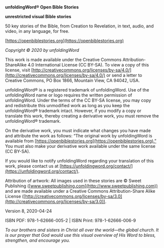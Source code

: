 **unfoldingWord® Open Bible Stories**

**unrestricted visual Bible stories**

50 key stories of the Bible, from Creation to Revelation, in text, audio, and video, in any language, for free.

[https://openbiblestories.org](https://openbiblestories.org)

_Copyright © 2020 by unfoldingWord_

This work is made available under the Creative Commons Attribution-ShareAlike 4.0 International License (CC BY-SA). To view a copy of this license, visit [http://creativecommons.org/licenses/by-sa/4.0/](http://creativecommons.org/licenses/by-sa/4.0/) or send a letter to Creative Commons, PO Box 1866, Mountain View, CA 94042, USA.

unfoldingWord® is a registered trademark of unfoldingWord. Use of the unfoldingWord name or logo requires the written permission of unfoldingWord. Under the terms of the CC BY-SA license, you may copy and redistribute this unmodified work as long as you keep the unfoldingWord® trademark intact. However, if you modify a copy or translate this work, thereby creating a derivative work, you must remove the unfoldingWord® trademark.

On the derivative work, you must indicate what changes you have made and attribute the work as follows: “The original work by unfoldingWord is available from [https://openbiblestories.org](https://openbiblestories.org).” You must also make your derivative work available under the same license (CC BY-SA).

If you would like to notify unfoldingWord regarding your translation of this work, please contact us at [https://unfoldingword.org/contact/](https://unfoldingword.org/contact/).

Attribution of artwork: All images used in these stories are © Sweet Publishing ([www.sweetpublishing.com](http://www.sweetpublishing.com)) and are made available under a Creative Commons Attribution-Share Alike License ([http://creativecommons.org/licenses/by-sa/3.0](http://creativecommons.org/licenses/by-sa/3.0)).

Version 8, 2020-04-24

ISBN PDF: 978-1-62666-005-2 | ISBN Print: 978-1-62666-006-9

_To our brothers and sisters in Christ all over the world—the global church. It is our prayer that God would use this visual overview of His Word to bless, strengthen, and encourage you._
